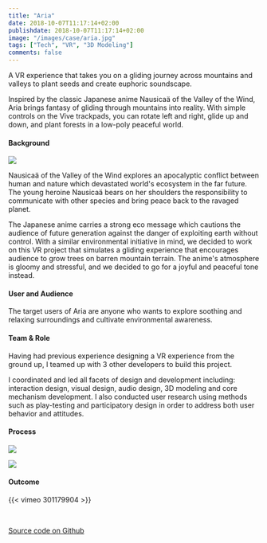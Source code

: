 ```yaml
---
title: "Aria"
date: 2018-10-07T11:17:14+02:00
publishdate: 2018-10-07T11:17:14+02:00
image: "/images/case/aria.jpg"
tags: ["Tech", "VR", "3D Modeling"]
comments: false
---
```


A VR experience that takes you on a gliding journey across mountains
and valleys to plant seeds and create euphoric soundscape.

Inspired by the classic Japanese anime Nausicaä of the 
Valley of the Wind, Aria brings fantasy of gliding through mountains 
into reality. With simple controls on the Vive trackpads, 
you can rotate left and right, glide up and down, and plant
forests in a low-poly peaceful world.


#### Background
![](/images/case/nausicaa.png)

Nausicaä of the Valley of the Wind explores an apocalyptic 
conflict between human and nature which devastated
world's ecosystem in the far future. The young heroine Nausicaä bears on her
shoulders the responsibility to communicate with other
species and bring peace back to the ravaged planet.

The Japanese anime carries a strong eco message which cautions the audience of 
future generation against the danger of exploiting earth without control. With 
a similar environmental initiative in mind, we decided to work on this VR project that simulates
a gliding experience that encourages audience to grow trees on barren mountain 
terrain. The anime's atmosphere is gloomy and stressful, and we
decided to go for a joyful and peaceful tone instead. 

#### User and Audience

The target users of Aria are anyone who wants to explore
 soothing and relaxing surroundings and cultivate environmental awareness. 


#### Team & Role
Having had previous experience designing a VR experience from the
ground up, I teamed up with 3 other developers to build
this project.

I coordinated and led all facets of design and development including: interaction design,
visual design, audio design, 3D modeling and core mechanism development. 
I also conducted user research using methods such as play-testing
and participatory design in order to address both user behavior and attitudes.


#### Process
![](/images/case/aria-process.jpg)


![](/images/case/models.png)

 
#### Outcome

{{< vimeo 301179904 >}}


<br>

[Source code on Github](https://github.com/mingwho/valleyofthewind)
